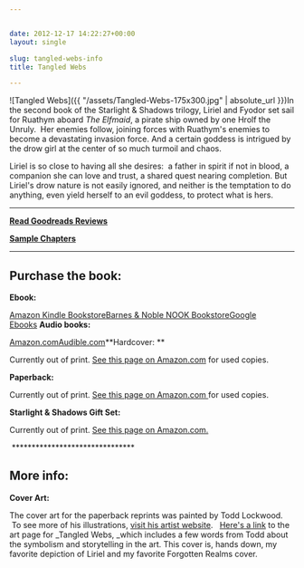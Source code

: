 ```yaml
---


date: 2012-12-17 14:22:27+00:00
layout: single

slug: tangled-webs-info
title: Tangled Webs

---
```


![Tangled Webs]({{ "/assets/Tangled-Webs-175x300.jpg" | absolute_url }})In the second book of the Starlight & Shadows trilogy, Liriel and Fyodor set sail for Ruathym aboard _The Elfmaid_, a pirate ship owned by one Hrolf the Unruly.  Her enemies follow, joining forces with Ruathym's enemies to become a devastating invasion force. And a certain goddess is intrigued by the drow girl at the center of so much turmoil and chaos.

Liriel is so close to having all she desires:  a father in spirit if not in blood, a companion she can love and trust, a shared quest nearing completion. But Liriel's drow nature is not easily ignored, and neither is the temptation to do anything, even yield herself to an evil goddess, to protect what is hers.

***********************************************************

**[Read Goodreads Reviews](http://www.goodreads.com/book/show/291693.Tangled_Webs)**

**[Sample Chapters](ttp://books.google.com/books?id=HOlc2Exah6QC&printsec=frontcover&dq=inauthor:%22Elaine+Cunningham%22&hl=en&sa=X&ei=GmLPUMLNB4LaygHD7oC4Dg&ved=0CFQQ6AEwBA#v=onepage&q&f=false)**

****************************************************


## Purchase the book:


**Ebook:**

[Amazon Kindle Bookstore](http://www.amazon.com/gp/product/B0058Z4NSC/ref=pd_lpo_k2_dp_sr_1?pf_rd_p=486539851&pf_rd_s=lpo-top-stripe-1&pf_rd_t=201&pf_rd_i=0786929596&pf_rd_m=ATVPDKIKX0DER&pf_rd_r=0W1T6DARE07W69Y2Z894)[Barnes & Noble NOOK Bookstore](http://www.barnesandnoble.com/w/forgotten-realms-elaine-cunningham/1103164952?ean=9780786960200&itm=1&usri=elaine+cunningham)[Google Ebooks](ttp://books.google.com/books?id=HOlc2Exah6QC&printsec=frontcover&dq=inauthor:%22Elaine+Cunningham%22&hl=en&sa=X&ei=GmLPUMLNB4LaygHD7oC4Dg&ved=0CFQQ6AEwBA#v=onepage&q&f=false) **Audio books:**

[Amazon.com](http://www.amazon.com/Tangled-Webs-Forgotten-Starlight-Shadows/dp/B00AYAGRRG/ref=sr_1_1?s=books&ie=UTF8&qid=1357661404&sr=1-1&keywords=Tangled+Webs%2C+Cunningham%2C+audio+books)[Audible.com](http://www.audible.com/pd/ref=sr_1_1?asin=B00AWV9KEE&qid=1357661468&sr=1-1)**Hardcover: **


Currently out of print. [See this page on Amazon.com](http://www.amazon.com/Tangled-Webs-Forgotten-Realms-Starlight/dp/0786905166/ref=tmm_hrd_title_0) for used copies.


**Paperback:** 


Currently out of print. [See this page on Amazon.com ](http://www.amazon.com/Tangled-Webs-Forgotten-Realms-Starlight/dp/0786929596)for used copies.




**Starlight & Shadows Gift Set:**




Currently out of print. [See this page on Amazon.com.](http://www.amazon.com/Forgotten-Realms-Starlight-Shadows-Windwalker/dp/0786938161/ref=pd_sim_sbs_b_5)



 *******************************


## More info:


**Cover Art:**

The cover art for the paperback reprints was painted by Todd Lockwood.  To see more of his illustrations, [visit his artist website](http://www.toddlockwood.com/).   [Here's a link](http://www.toddlockwood.com/galleries/books/02/tangled_webs.shtml) to the art page for _Tangled Webs, _which includes a few words from Todd about the symbolism and storytelling in the art. This cover is, hands down, my favorite depiction of Liriel and my favorite Forgotten Realms cover.

